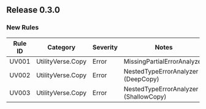## Release 0.3.0

### New Rules

Rule ID | Category         | Severity | Notes
--------|------------------|----------|--------------------
UV001   | UtilityVerse.Copy | Error    | MissingPartialErrorAnalyzer
UV002   | UtilityVerse.Copy | Error    | NestedTypeErrorAnalyzer (DeepCopy)
UV003   | UtilityVerse.Copy | Error    | NestedTypeErrorAnalyzer (ShallowCopy)
